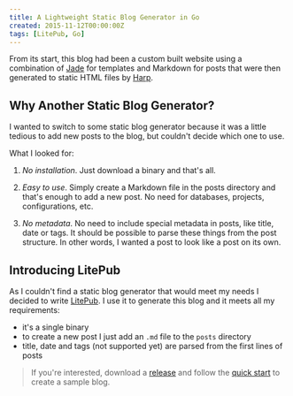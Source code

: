 ```yaml
---
title: A Lightweight Static Blog Generator in Go
created: 2015-11-12T00:00:00Z
tags: [LitePub, Go]
---
```


From its start, this blog had been a custom built website using a combination of
[Jade](http://jade-lang.com) for templates and Markdown for posts that were then
generated to static HTML files by [Harp](http://harpjs.com).

## Why Another Static Blog Generator?

I wanted to switch to some static blog generator because it was a little tedious
to add new posts to the blog, but couldn't decide which one to use.

What I looked for:

1. *No installation*. Just download a binary and that's all.

2. *Easy to use*. Simply create a Markdown file in the posts directory and
   that's enough to add a new post. No need for databases, projects,
   configurations, etc.

3. *No metadata*. No need to include special metadata in posts, like title, date
   or tags. It should be possible to parse these things from the post structure.
   In other words, I wanted a post to look like a post on its own.

## Introducing LitePub

As I couldn't find a static blog generator that would meet my needs I decided to
write [LitePub](https://github.com/mirovarga/litepub). I use it to generate this
blog and it meets all my requirements:

- it's a single binary
- to create a new post I just add an `.md` file to the `posts` directory
- title, date and tags (not supported yet) are parsed from the first lines of
  posts

> If you're interested,
  download a [release](https://github.com/mirovarga/litepub/releases) and follow
  the [quick start](https://github.com/mirovarga/litepub#quick-start) to create
  a sample blog.
